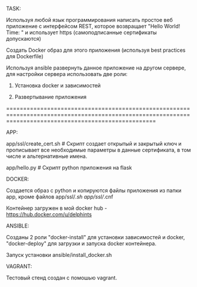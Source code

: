 TASK:

Используя любой язык программирования написать простое веб приложение с интерфейсом REST, которое возвращает "Hello World! Time: <time in Moscow>" и использует https (самоподписанные сертификаты допускаются)
  
Создать Docker образ для этого приложения (используя best practices для Dockerfile)
  
Используя ansible развернуть данное приложение на другом сервере, для настройки сервера использовать две роли: 
  
  1. Установка docker и зависимостей 
  
  2. Развертывание приложения

========================================================================================================================================================
  
APP:

app/ssl/create_cert.sh # Скрипт создает открытый и закрытый ключ и прописывает все необходимые параметры в данные сертификата, в том числе и альтернативные имена.

app/hello.py # Скрипт python приложения на flask

DOCKER:

Создается образ с python и копируются файлы приложения из папки app, кроме файлов app/ssl/*.sh app/ssl/*.cnf

Контейнер загружен в мой docker hub - https://hub.docker.com/u/delphints

ANSIBLE:

Созданы 2 роли "docker-install" для установки зависимостей и docker, "docker-deploy" для загрузки и запуска docker контейнера.

Запуск установки ansible/install_docker.sh

VAGRANT:

Тестовый стенд создан с помошью vagrant.
